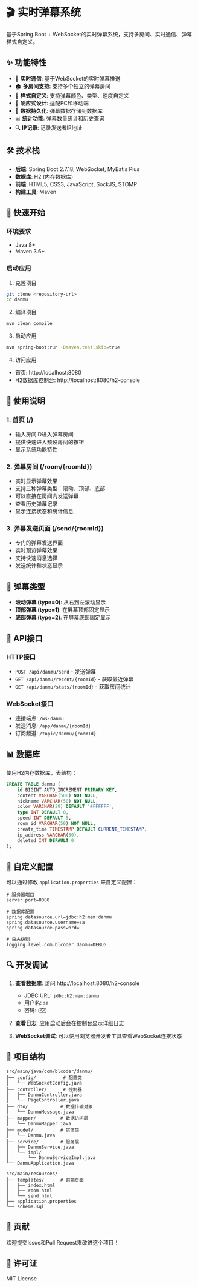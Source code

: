# 🎬 实时弹幕系统

基于Spring Boot + WebSocket的实时弹幕系统，支持多房间、实时通信、弹幕样式自定义。

## ✨ 功能特性

- 🚀 **实时通信**: 基于WebSocket的实时弹幕推送
- 🏠 **多房间支持**: 支持多个独立的弹幕房间
- 🎨 **样式自定义**: 支持弹幕颜色、类型、速度自定义
- 📱 **响应式设计**: 适配PC和移动端
- 💾 **数据持久化**: 弹幕数据存储到数据库
- 📊 **统计功能**: 弹幕数量统计和历史查询
- 🔍 **IP记录**: 记录发送者IP地址

## 🛠️ 技术栈

- **后端**: Spring Boot 2.7.18, WebSocket, MyBatis Plus
- **数据库**: H2 (内存数据库)
- **前端**: HTML5, CSS3, JavaScript, SockJS, STOMP
- **构建工具**: Maven

## 🚀 快速开始

### 环境要求

- Java 8+
- Maven 3.6+

### 启动应用

1. 克隆项目
```bash
git clone <repository-url>
cd danmu
```

2. 编译项目
```bash
mvn clean compile
```

3. 启动应用
```bash
mvn spring-boot:run -Dmaven.test.skip=true
```

4. 访问应用
- 首页: http://localhost:8080
- H2数据库控制台: http://localhost:8080/h2-console

## 📖 使用说明

### 1. 首页 (/)
- 输入房间ID进入弹幕房间
- 提供快速进入预设房间的按钮
- 显示系统功能特性

### 2. 弹幕房间 (/room/{roomId})
- 实时显示弹幕效果
- 支持三种弹幕类型：滚动、顶部、底部
- 可以直接在房间内发送弹幕
- 查看历史弹幕记录
- 显示连接状态和统计信息

### 3. 弹幕发送页面 (/send/{roomId})
- 专门的弹幕发送界面
- 实时预览弹幕效果
- 支持快速消息选择
- 发送统计和状态显示

## 🎯 弹幕类型

- **滚动弹幕 (type=0)**: 从右到左滚动显示
- **顶部弹幕 (type=1)**: 在屏幕顶部固定显示
- **底部弹幕 (type=2)**: 在屏幕底部固定显示

## 🔧 API接口

### HTTP接口

- `POST /api/danmu/send` - 发送弹幕
- `GET /api/danmu/recent/{roomId}` - 获取最近弹幕
- `GET /api/danmu/stats/{roomId}` - 获取房间统计

### WebSocket接口

- 连接端点: `/ws-danmu`
- 发送消息: `/app/danmu/{roomId}`
- 订阅频道: `/topic/danmu/{roomId}`

## 📊 数据库

使用H2内存数据库，表结构：

```sql
CREATE TABLE danmu (
    id BIGINT AUTO_INCREMENT PRIMARY KEY,
    content VARCHAR(500) NOT NULL,
    nickname VARCHAR(50) NOT NULL,
    color VARCHAR(20) DEFAULT '#FFFFFF',
    type INT DEFAULT 0,
    speed INT DEFAULT 5,
    room_id VARCHAR(50) NOT NULL,
    create_time TIMESTAMP DEFAULT CURRENT_TIMESTAMP,
    ip_address VARCHAR(50),
    deleted INT DEFAULT 0
);
```

## 🎨 自定义配置

可以通过修改 `application.properties` 来自定义配置：

```properties
# 服务器端口
server.port=8080

# 数据库配置
spring.datasource.url=jdbc:h2:mem:danmu
spring.datasource.username=sa
spring.datasource.password=

# 日志级别
logging.level.com.blcoder.danmu=DEBUG
```

## 🔍 开发调试

1. **查看数据库**: 访问 http://localhost:8080/h2-console
   - JDBC URL: `jdbc:h2:mem:danmu`
   - 用户名: `sa`
   - 密码: (空)

2. **查看日志**: 应用启动后会在控制台显示详细日志

3. **WebSocket调试**: 可以使用浏览器开发者工具查看WebSocket连接状态

## 📝 项目结构

```
src/main/java/com/blcoder/danmu/
├── config/          # 配置类
│   └── WebSocketConfig.java
├── controller/      # 控制器
│   ├── DanmuController.java
│   └── PageController.java
├── dto/            # 数据传输对象
│   └── DanmuMessage.java
├── mapper/         # 数据访问层
│   └── DanmuMapper.java
├── model/          # 实体类
│   └── Danmu.java
├── service/        # 服务层
│   ├── DanmuService.java
│   └── impl/
│       └── DanmuServiceImpl.java
└── DanmuApplication.java

src/main/resources/
├── templates/      # 前端页面
│   ├── index.html
│   ├── room.html
│   └── send.html
├── application.properties
└── schema.sql
```

## 🤝 贡献

欢迎提交Issue和Pull Request来改进这个项目！

## 📄 许可证

MIT License

